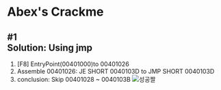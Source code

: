 # Abex's Crackme

## #1<br>Solution: Using jmp 
1. [F8] EntryPoint(00401000)to 00401026
2. Assemble 00401026: JE SHORT 0040103D to JMP SHORT 0040103D
3. conclusion: Skip 00401028 ~ 0040103B
![성공짤](https://user-images.githubusercontent.com/43804152/61856735-b483b480-aefd-11e9-8c1d-9d9a285b6a26.png)
